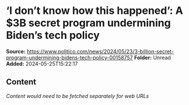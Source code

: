 # ‘I don’t know how this happened’: A $3B secret program undermining Biden’s tech policy

**Source:** https://www.politico.com/news/2024/05/23/3-billion-secret-program-undermining-bidens-tech-policy-00158757
**Folder:** Unread
**Added:** 2024-05-25T15:22:17




## Content
*Content would need to be fetched separately for web URLs*

